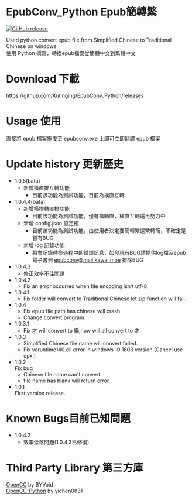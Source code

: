 # EpubConv_Python Epub簡轉繁
[![GitHub release](https://img.shields.io/github/release/Kutinging/EpubConv_Python.svg?style=plastic)](https://github.com/Kutinging/EpubConv_Python/releases)  
  
Used python convert epub file from Simplified Chinese to Traditional Chinese on windows  
使用 Python 撰寫，轉換epub檔案從簡體中文到繁體中文  
# Download 下載
https://github.com/Kutinging/EpubConv_Python/releases
# Usage 使用
直接將 epub 檔案拖曳至 epubconv.exe 上即可立即翻譯 epub 檔案
# Update history 更新歷史
* 1.0.5(bata)
  * 新增橫直排互轉功能
    *  目前該功能為測試功能，目前為橫直互轉
* 1.0.4.4(bata)
  * 新增橫排轉直排功能
      * 目前該功能為測試功能，僅有橫轉直，橫直互轉還再努力中
  * 新增 config.json 設定檔
      * 目前該功能為測試功能，由使用者決定要簡轉繁還繁轉簡，不確定是否有BUG
  * 新增 log 記錄功能
      * 將會記錄轉換過程中的錯誤訊息，如發現有BUG請提供log檔及epub電子書到 epubconv@mail.kawai.moe 排除BUG
* 1.0.4.3
  * 修正效率不佳問題
* 1.0.4.2
  * Fix an error occurred when file encoding isn't utf-8.
* 1.0.4.1
  * Fix folder will convert to Traditional Chinese let zip function will fall.
* 1.0.4
  * Fix epub file path has chinese will crash.
  * Change convert program.
* 1.0.3.1
  * Fix 才 will convert to 纔,now will all convert to 才.
* 1.0.3
  * Simplified Chinese file name will convert failed.
  * Fix vcruntime140.dll error in windows 10 1803 version.(Cancel use upx.)
* 1.0.2  
  Fix bug
  * Chinese file name can't convert.
  * file name has blank will return error.
* 1.0.1  
  First version release.

# Known Bugs目前已知問題
* 1.0.4.2
  * 效率低落問題(1.0.4.3已修復)

# Third Party Library 第三方庫
[OpenCC](https://github.com/BYVoid/OpenCC) by BYVoid  
[OpenCC-Python](https://github.com/yichen0831/opencc-python) by yichen0831  
